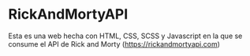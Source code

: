 # RickAndMortyAPI

Esta es una web hecha con HTML, CSS, SCSS y Javascript en la que se consume el API de Rick and Morty (https://rickandmortyapi.com)